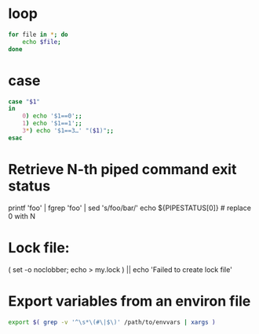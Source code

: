 # loop

```bash
for file in *; do
    echo $file;
done
```

# case

```bash
case "$1"
in
    0) echo '$1==0';;
    1) echo '$1==1';;
    3*) echo '$1==3…' "($1)";;
esac
```


# Retrieve N-th piped command exit status
printf 'foo' | fgrep 'foo' | sed 's/foo/bar/'
echo ${PIPESTATUS[0]}  # replace 0 with N

# Lock file:
( set -o noclobber; echo > my.lock ) || echo 'Failed to create lock file'

# Export variables from an environ file

```bash
export $( grep -v '^\s*\(#\|$\)' /path/to/envvars | xargs )
```


[GNU bash documentation]: https://www.gnu.org/software/bash/manual/html_node/index.html

